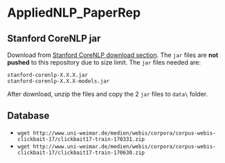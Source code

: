 # AppliedNLP_PaperRep

## Stanford CoreNLP jar

Download from [Stanford CoreNLP download section](https://stanfordnlp.github.io/CoreNLP/).
The `jar` files are **not pushed** to this repository due to size limit. The `jar` files
needed are:
```
stanford-corenlp-X.X.X.jar
stanford-corenlp-X.X.X-models.jar
```
After download, unzip the files and copy the 2 `jar` files to `data\` folder.

## Database
* `wget http://www.uni-weimar.de/medien/webis/corpora/corpus-webis-clickbait-17/clickbait17-train-170331.zip`
* `wget http://www.uni-weimar.de/medien/webis/corpora/corpus-webis-clickbait-17/clickbait17-train-170630.zip`
